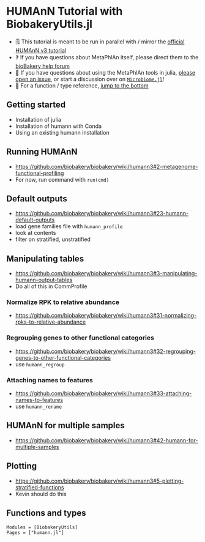 # HUMAnN Tutorial with BiobakeryUtils.jl

- 🗒️ This tutorial is meant to be run in parallel with / mirror the [official HUMAnN v3 tutorial][humann]
- ❓️ If you have questions about MetaPhlAn itself, please direct them to the [bioBakery help forum][bioBakeryhelp]
- 🤔 If you have questions about using the MetaPhlAn tools in julia, [please open an issue][issues],
  or start a discussion over on [`Microbiome.jl`][discussions]!
- 📔 For a function / type reference, [jump to the bottom](#functions-and-types)

[humann]: https://github.com/biobakery/biobakery/wiki/humann3
[bioBakeryhelp]: https://forum.biobakery.org/c/Microbial-community-profiling/HUMAnN
[issues]: https://github.com/BioJulia/BiobakeryUtils.jl/issues/new/choose
[discussions]: https://github.com/BioJulia/Microbiome.jl/discussions/new

## Getting started

- Installation of julia
- Installation of humann with Conda
- Using an existing humann installation

## Running HUMAnN

- https://github.com/biobakery/biobakery/wiki/humann3#2-metagenome-functional-profiling
- For now, run command with `run(cmd)`

## Default outputs

- https://github.com/biobakery/biobakery/wiki/humann3#23-humann-default-outputs
- load gene families file with `humann_profile`
- look at contents
- filter on stratified, unstratified

## Manipulating tables

- https://github.com/biobakery/biobakery/wiki/humann3#3-manipulating-humann-output-tables
- Do all of this in CommProfile

### Normalize RPK to relative abundance

- https://github.com/biobakery/biobakery/wiki/humann3#31-normalizing-rpks-to-relative-abundance

### Regrouping genes to other functional categories

- https://github.com/biobakery/biobakery/wiki/humann3#32-regrouping-genes-to-other-functional-categories
- use `humann_regroup`

### Attaching names to features

- https://github.com/biobakery/biobakery/wiki/humann3#33-attaching-names-to-features
- use `humann_rename`

## HUMAnN for multiple samples

- https://github.com/biobakery/biobakery/wiki/humann3#42-humann-for-multiple-samples

## Plotting

- https://github.com/biobakery/biobakery/wiki/humann3#5-plotting-stratified-functions
- Kevin should do this
## Functions and types

```@autodocs
Modules = [BiobakeryUtils]
Pages = ["humann.jl"]
```
